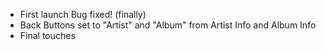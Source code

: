 * First launch Bug fixed! (finally)
* Back Buttons set to "Artist" and "Album" from Artist Info and Album Info
* Final touches